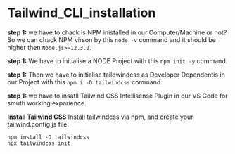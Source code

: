 # Tailwind_CLI_installation

**step 1:**
we have to chack is NPM inistalled in our Computer/Machine or not?
So we can chack NPM virson by this `node -v` command and it should be higher then `Node.js>=12.3.0`.

**step 1:**
We have to initialise a NODE Project with this `npm init -y` command.


**step 1:**
Then we have to initialise taildwindcss as Developer Dependentis in our Project with this `npm i -D tailwindcss` command.

**step 1:**
we have to insatll Tailwind CSS Intellisense Plugin in our VS Code for smuth working exparience.

**Install Tailwind CSS**
Install tailwindcss via npm, and create your tailwind.config.js file.
```
npm install -D tailwindcss
npx tailwindcss init
```

